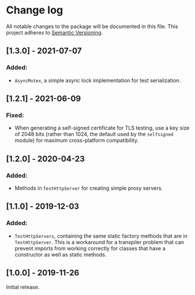 # Change log

All notable changes to the package will be documented in this file. This project adheres to [Semantic Versioning](http://semver.org).

## [1.3.0] - 2021-07-07
### Added:
- `AsyncMutex`, a simple async lock implementation for test serialization.

## [1.2.1] - 2021-06-09
### Fixed:
- When generating a self-signed certificate for TLS testing, use a key size of 2048 bits (rather than 1024, the default used by the `selfsigned` module) for maximum cross-platform compatibility.

## [1.2.0] - 2020-04-23
### Added:
- Methods in `TestHttpServer` for creating simple proxy servers.

## [1.1.0] - 2019-12-03
### Added:
- `TestHttpServers`, containing the same static factory methods that are in `TestHttpServer`. This is a workaround for a transpiler problem that can prevent imports from working correctly for classes that have a constructor as well as static methods.

## [1.0.0] - 2019-11-26
Initial release.
